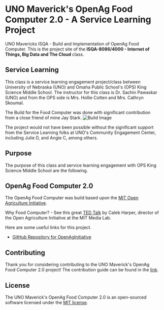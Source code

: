 # UNO Maverick's OpenAg Food Computer 2.0 - A Service Learning Project
UNO Mavericks ISQA - Build and Implementation of OpenAg Food Computer. This is the project site of the **ISQA-8086/4000 - Internet of Things, Big Data and The Cloud** class.

## Service Learning
This class is a service learning engagement project/class between University of Nebraska (UNO) and Omaha Public School's (OPS) King Science Middle School. The instructor for this class is Dr. Sachin Pawaskar (UNO) and from the OPS side is Mrs. Hollie Cotten and Mrs. Cathryn Skoumal. 

The Build for the Food Computer was done with significant contribution from a close friend of mine Jay Stark.
![Build Image](images/build/FC20-1.jpg)

The project would not have been possible without the significant support from the Service Learning folks at UNO's Community Engagement Center, including Julie D, and Angie C, among others.

## Purpose
The purpose of this class and service learning engagement with OPS King Science Middle School are the following.

## OpenAg Food Computer 2.0
The OpenAg Food Computer was build based upon the [MIT Open Agriculture Initiative](http://openag.media.mit.edu/).

Why Food Computer? - See this great [TED Talk](https://www.youtube.com/watch?v=LEx6K4P4GJc) by Caleb Harper, director of the Open Agriculture Initiative at the MIT Media Lab.

Here are some useful links for this project.
* [GitHub Repository for OpenAgInitiative](https://github.com/OpenAgInitiative)


## Contributing
Thank you for considering contributing to the UNO Maverick's OpenAg Food Computer 2.0 project! The contribution guide can be found in the [link]().

## License
The UNO Maverick's OpenAg Food Computer 2.0 is an open-sourced software licensed under the [MIT license](http://opensource.org/licenses/MIT).

